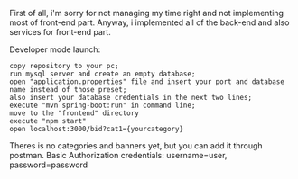 First of all, i'm sorry for not managing my time right and not implementing most of front-end part. Anyway, i implemented all of the back-end and also services for front-end part.

Developer mode launch:

    copy repository to your pc;
    run mysql server and create an empty database;
    open "application.properties" file and insert your port and database name instead of those preset;
    also insert your database credentials in the next two lines;
    execute "mvn spring-boot:run" in command line;
    move to the "frontend" directory
    execute "npm start"
    open localhost:3000/bid?cat1={yourcategory}
  
  
 Theres is no categories and banners yet, but you can add it through postman. Basic Authorization credentials: username=user, password=password
